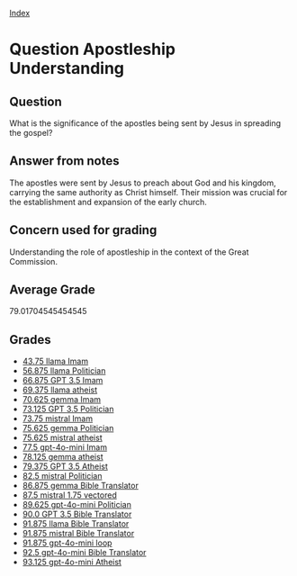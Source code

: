 
[Index](../../index.md)
# Question Apostleship Understanding
## Question
What is the significance of the apostles being sent by Jesus in spreading the gospel?

## Answer from notes
The apostles were sent by Jesus to preach about God and his kingdom, carrying the same authority as Christ himself. Their mission was crucial for the establishment and expansion of the early church.

## Concern used for grading
Understanding the role of apostleship in the context of the Great Commission.

## Average Grade
79.01704545454545

## Grades
 * [43.75 llama Imam](../answers/llama_Imam/Apostleship_Understanding.md)
 * [56.875 llama Politician](../answers/llama_Politician/Apostleship_Understanding.md)
 * [66.875 GPT 3.5 Imam](../answers/GPT_3.5_Imam/Apostleship_Understanding.md)
 * [69.375 llama atheist](../answers/llama_atheist/Apostleship_Understanding.md)
 * [70.625 gemma Imam](../answers/gemma_Imam/Apostleship_Understanding.md)
 * [73.125 GPT 3.5 Politician](../answers/GPT_3.5_Politician/Apostleship_Understanding.md)
 * [73.75 mistral Imam](../answers/mistral_Imam/Apostleship_Understanding.md)
 * [75.625 gemma Politician](../answers/gemma_Politician/Apostleship_Understanding.md)
 * [75.625 mistral atheist](../answers/mistral_atheist/Apostleship_Understanding.md)
 * [77.5 gpt-4o-mini Imam](../answers/gpt-4o-mini_Imam/Apostleship_Understanding.md)
 * [78.125 gemma atheist](../answers/gemma_atheist/Apostleship_Understanding.md)
 * [79.375 GPT 3.5 Atheist](../answers/GPT_3.5_Atheist/Apostleship_Understanding.md)
 * [82.5 mistral Politician](../answers/mistral_Politician/Apostleship_Understanding.md)
 * [86.875 gemma Bible Translator](../answers/gemma_Bible_Translator/Apostleship_Understanding.md)
 * [87.5 mistral 1.75 vectored](../answers/mistral_1.75_vectored/Apostleship_Understanding.md)
 * [89.625 gpt-4o-mini Politician](../answers/gpt-4o-mini_Politician/Apostleship_Understanding.md)
 * [90.0 GPT 3.5 Bible Translator](../answers/GPT_3.5_Bible_Translator/Apostleship_Understanding.md)
 * [91.875 llama Bible Translator](../answers/llama_Bible_Translator/Apostleship_Understanding.md)
 * [91.875 mistral Bible Translator](../answers/mistral_Bible_Translator/Apostleship_Understanding.md)
 * [91.875 gpt-4o-mini loop](../answers/gpt-4o-mini_loop/Apostleship_Understanding.md)
 * [92.5 gpt-4o-mini Bible Translator](../answers/gpt-4o-mini_Bible_Translator/Apostleship_Understanding.md)
 * [93.125 gpt-4o-mini Atheist](../answers/gpt-4o-mini_Atheist/Apostleship_Understanding.md)
